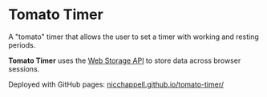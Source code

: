 # Tomato Timer

A "tomato" timer that allows the user to set a timer with working and resting periods.

**Tomato Timer** uses the [Web Storage API](https://developer.mozilla.org/en-US/docs/Web/API/Web_Storage_API) to store data across browser sessions.

Deployed with GitHub pages: [nicchappell.github.io/tomato-timer/](https://nicchappell.github.io/tomato-timer/)
